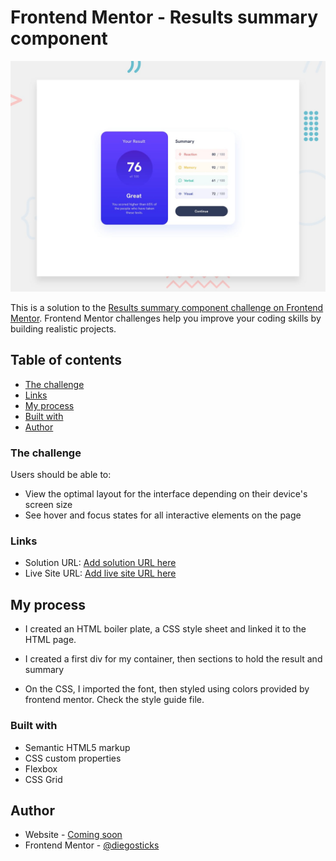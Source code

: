 # Frontend Mentor - Results summary component

![Design preview for the Results summary component coding challenge](./design/desktop-preview.jpg)

This is a solution to the [Results summary component challenge on Frontend Mentor](https://www.frontendmentor.io/challenges/results-summary-component-CE_K6s0maV). Frontend Mentor challenges help you improve your coding skills by building realistic projects. 

## Table of contents

- [The challenge](#the-challenge)
- [Links](#links)
- [My process](#my-process)
- [Built with](#built-with)
- [Author](#author)


### The challenge

Users should be able to:

- View the optimal layout for the interface depending on their device's screen size
- See hover and focus states for all interactive elements on the page

### Links

- Solution URL: [Add solution URL here](https://github.com/diegosticks/results-summary-component)
- Live Site URL: [Add live site URL here](https://chijiokeresult-summary-comp.netlify.app/)

## My process
-  I created an HTML boiler plate, a CSS style sheet and linked it to the HTML page.

- I created a first div for my container, then sections to hold the result and summary

- On the CSS, I imported the font, then styled using colors provided by frontend mentor. Check the style guide file.

### Built with

- Semantic HTML5 markup
- CSS custom properties
- Flexbox
- CSS Grid

## Author

- Website - [Coming soon](https://www.your-site.com)
- Frontend Mentor - [@diegosticks](https://www.frontendmentor.io/profile/diegosticks)